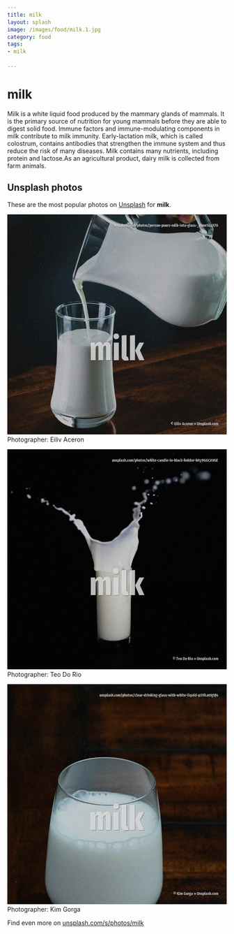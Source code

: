 ```yaml
---
title: milk
layout: splash
image: /images/food/milk.1.jpg
category: food
tags:
- milk

---
```

# milk

Milk is a white liquid food produced by the mammary glands of mammals. It is the primary source of nutrition for young mammals  before they are able to digest solid food. Immune factors and immune-modulating components in milk contribute to milk immunity. Early-lactation milk, which is called colostrum, contains antibodies that strengthen the immune  system and thus reduce the risk of many diseases. Milk contains many nutrients, including protein and lactose.As an agricultural product, dairy milk  is collected from farm animals. 

 
## Unsplash photos
These are the most popular photos on [Unsplash](https://unsplash.com) for **milk**.
 
![milk](/images/food/milk.1.jpg)
Photographer:  Eiliv Aceron
 
![milk](/images/food/milk.2.jpg)
Photographer:  Teo Do Rio
 
![milk](/images/food/milk.3.jpg)
Photographer:  Kim Gorga
 
Find even more on [unsplash.com/s/photos/milk](https://unsplash.com/s/photos/milk)
 

